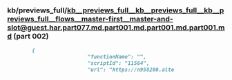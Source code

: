 ### kb/previews_full/kb__previews_full__kb__previews_full__kb__previews_full__flows__master-first__master-and-slot@guest.har.part077.md.part001.md.part001.md.part001.md (part 002)

```md
        {
                          "functionName": "",
                          "scriptId": "11564",
                          "url": "https://n958200.alte
```

```
